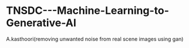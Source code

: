 # TNSDC---Machine-Learning-to-Generative-AI
A.kasthoori(removing unwanted noise from real scene images using gan)
